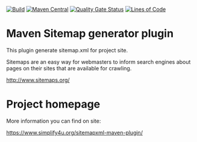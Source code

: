[![Build](https://github.com/s4u/sitemapxml-maven-plugin/workflows/Build/badge.svg)](https://github.com/s4u/sitemapxml-maven-plugin/actions?query=workflow%3ABuild)
[![Maven Central](https://maven-badges.herokuapp.com/maven-central/org.simplify4u.plugins/sitemapxml-maven-plugin/badge.svg)](https://maven-badges.herokuapp.com/maven-central/org.simplify4u.plugins/sitemapxml-maven-plugin)
[![Quality Gate Status](https://sonarcloud.io/api/project_badges/measure?project=org.simplify4u.plugins%3Asitemapxml-maven-plugin&metric=alert_status)](https://sonarcloud.io/dashboard?id=org.simplify4u.plugins%3Asitemapxml-maven-plugin)
[![Lines of Code](https://sonarcloud.io/api/project_badges/measure?project=org.simplify4u.plugins%3Asitemapxml-maven-plugin&metric=ncloc)](https://sonarcloud.io/dashboard?id=org.simplify4u.plugins%3Asitemapxml-maven-plugin)
# Maven Sitemap generator plugin

This plugin generate sitemap.xml for project site.

Sitemaps are an easy way for webmasters to inform search engines about pages on their sites
that are available for crawling.

http://www.sitemaps.org/


# Project homepage

More information you can find on site:

https://www.simplify4u.org/sitemapxml-maven-plugin/
